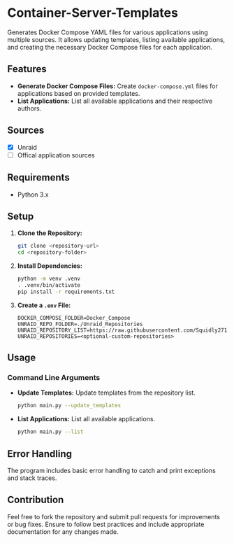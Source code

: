 # Container-Server-Templates

Generates Docker Compose YAML files for various applications using multiple sources. It allows updating templates, listing available applications, and creating the necessary Docker Compose files for each application.

## Features

- **Generate Docker Compose Files:** Create `docker-compose.yml` files for applications based on provided templates.
- **List Applications:** List all available applications and their respective authors.

## Sources

- [x] Unraid
- [ ] Offical application sources

## Requirements

- Python 3.x

## Setup

1. **Clone the Repository:**
   ```bash
   git clone <repository-url>
   cd <repository-folder>
   ```

2. **Install Dependencies:**
   ```bash
   python -m venv .venv
   . .venv/bin/activate
   pip install -r requirements.txt
   ```

3. **Create a `.env` File:**
   ```env
   DOCKER_COMPOSE_FOLDER=Docker_Compose
   UNRAID_REPO_FOLDER=./Unraid_Repositories
   UNRAID_REPOSITORY_LIST=https://raw.githubusercontent.com/Squidly271/AppFeed/master/repositoryList.json
   UNRAID_REPOSITORIES=<optional-custom-repositories>
   ```

## Usage

### Command Line Arguments

- **Update Templates:**
  Update templates from the repository list.
  ```bash
  python main.py --update_templates
  ```

- **List Applications:**
  List all available applications.
  ```bash
  python main.py --list
  ```

## Error Handling

The program includes basic error handling to catch and print exceptions and stack traces.

## Contribution

Feel free to fork the repository and submit pull requests for improvements or bug fixes. Ensure to follow best practices and include appropriate documentation for any changes made.

